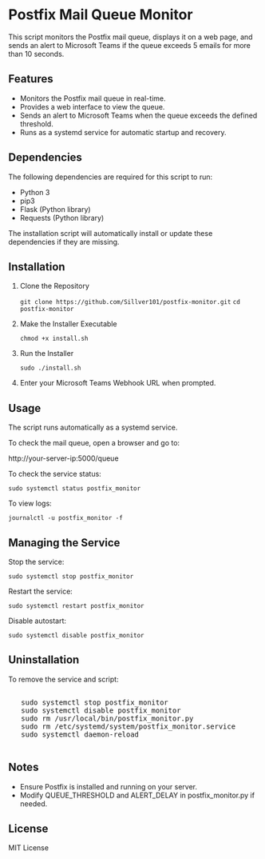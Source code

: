 # Postfix Mail Queue Monitor

This script monitors the Postfix mail queue, displays it on a web page, and sends an alert to Microsoft Teams if the queue exceeds 5 emails for more than 10 seconds.

## Features

- Monitors the Postfix mail queue in real-time.
- Provides a web interface to view the queue.
- Sends an alert to Microsoft Teams when the queue exceeds the defined threshold.
- Runs as a systemd service for automatic startup and recovery.

## Dependencies

The following dependencies are required for this script to run:

- Python 3
- pip3
- Flask (Python library)
- Requests (Python library)

The installation script will automatically install or update these dependencies if they are missing.

## Installation

1. Clone the Repository

   `git clone https://github.com/Sillver101/postfix-monitor.git`
   `cd postfix-monitor`

2. Make the Installer Executable

   `chmod +x install.sh`

3. Run the Installer

   `sudo ./install.sh`

4. Enter your Microsoft Teams Webhook URL when prompted.

## Usage

The script runs automatically as a systemd service.

To check the mail queue, open a browser and go to:

   http://your-server-ip:5000/queue

To check the service status:

   `sudo systemctl status postfix_monitor`

To view logs:

   `journalctl -u postfix_monitor -f`

## Managing the Service

Stop the service:

   `sudo systemctl stop postfix_monitor`

Restart the service:

   `sudo systemctl restart postfix_monitor`

Disable autostart:

   `sudo systemctl disable postfix_monitor`

## Uninstallation

To remove the service and script:

   <pre> 
   sudo systemctl stop postfix_monitor
   sudo systemctl disable postfix_monitor
   sudo rm /usr/local/bin/postfix_monitor.py
   sudo rm /etc/systemd/system/postfix_monitor.service
   sudo systemctl daemon-reload
   </pre>

## Notes

- Ensure Postfix is installed and running on your server.
- Modify QUEUE_THRESHOLD and ALERT_DELAY in postfix_monitor.py if needed.

## License

MIT License
